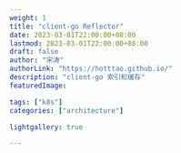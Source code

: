 ```yaml
---
weight: 1
title: "client-go Reflector"
date: 2023-03-01T22:00:00+08:00
lastmod: 2023-03-01T22:00:00+08:00
draft: false
author: "宋涛"
authorLink: "https://hotttao.github.io/"
description: "client-go 索引和缓存"
featuredImage: 

tags: ["k8s"]
categories: ["architecture"]

lightgallery: true

---
```

